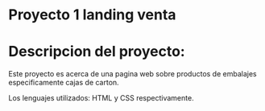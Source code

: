 # Proyecto 1 landing venta

# Descripcion del proyecto:
Este proyecto es acerca de una pagina web sobre productos de embalajes especificamente cajas de carton.

Los lenguajes utilizados: HTML y CSS respectivamente.